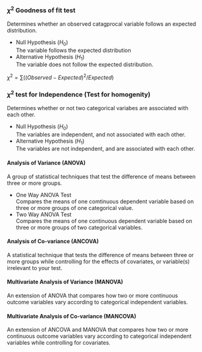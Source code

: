 ### $\chi^2$ Goodness of fit test
Determines whether an observed catagprocal variable follows an expected distribution.

* Null Hypothesis ($H_0$)  
The variable follows the expected distribution
* Alternative Hypothesis ($H_1$)  
The variable does not follow the expected distribution.

$\chi^2 = \sum((Observed - Expected)^2 / Expected)$


### $\chi^2$ test for Independence (Test for homogenity)
Determines whether or not two categorical variabes are associated with each other.  

* Null Hypothesis ($H_0$)  
The variables are independent, and not associated with each other.
* Alternative Hypothesis ($H_1$)  
The variables are not independent, and are associated with each other.

#### Analysis of Variance (ANOVA)
A group of statistical techniques that test the difference of means between three or more groups.

* One Way ANOVA Test  
Compares the means of one comtinuous dependent variable based on three or more groups of one categorical value.
* Two Way ANOVA Test  
Compares the means of one continuous dependent variable based on three or more groups of two categorical variables.

#### Analysis of Co-variance (ANCOVA)
A statistical technique that tests the difference of means between three or more groups while controlling for the effects of covariates, or variable(s) irrelevant to your test.

#### Multivariate Analysis of Variance (MANOVA)
An extension of ANOVA that compares how two or more continuous outcome variables vary according to categorical independent variables.

#### Multivariate Analysis of Co-variance (MANCOVA)
An extension of ANCOVA and MANOVA that compares how two or more continuous outcome variables vary according to categorical independent variables while controlling for covariates.